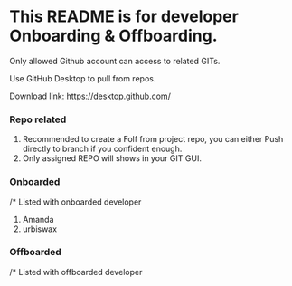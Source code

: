 # This README is for developer Onboarding & Offboarding.

Only allowed Github account can access to related GITs.

Use GitHub Desktop to pull from repos.

Download link: https://desktop.github.com/


### Repo related

1) Recommended to create a Folf from project repo, you can either Push directly to branch if you confident enough.
2) Only assigned REPO will shows in your GIT GUI.



### Onboarded
/* Listed with onboarded developer
1) Amanda
2) urbiswax

### Offboarded
/* Listed with offboarded developer
